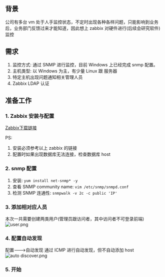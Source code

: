 ## 背景
公司有多台 vm 处于人手监控状态，不定时出现各种各样问题，只能影响到业务后，业务部门反馈过来才能知道，因此想上 zabbix 对硬件进行(后续会研究软件)监控

## 需求
1. 监控方式: 通过 SNMP 进行监控，目前 Windows 上已经完成 snmp 配置。
2. 主机类型: 以 Windows 为主，有少量 Linux 跟 服务器
3. 特定主机出现问题通知相关管理人员
4. Zabbix LDAP 认证

## 准备工作
### 1. Zabbix 安装与配置
[Zabbix下载链接](https://www.zabbix.com/cn/download?zabbix=5.0&os_distribution=centos&os_version=7&db=mysql&ws=apache)

PS: 
1. 安装必须参考以上 zabbix 的链接
2. 配置时如果出现数据库无法连接，检查数据库 host

### 2. snmp 配置
1. 安装: `yum install net-snmp* -y`
2. 查看 SNMP community name: `vim /etc/snmp/snmpd.conf`
3. 检测 SNMP 连通性: `snmpwalk -v 2c -c public 'IP'`

### 3. 添加相对应人员
本次一共需要创建两类用户(管理员跟访问者，其中访问者不可登录前端)
![user.png](https://i.loli.net/2020/11/21/tN8gBUzslAKaYoR.png)

### 4. 配置自动发现
配置--->自动发现
通过 ICMP 进行自动发现，但不自动添加 host
![auto discover.png](https://i.loli.net/2020/11/21/JEWnmpPuh1HIfN8.png)

### 5. 开始
